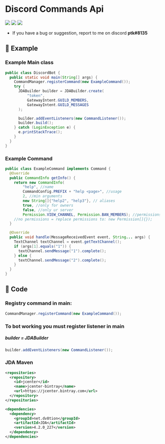 # Discord Commands Api
[<img src="https://img.shields.io/badge/ptk%238135-%237289DA.svg?&logo=discord&logoColor=white" />](https://discord.com/)
[<img src="https://img.shields.io/github/release/0ptk/discord-commands-api" />](https://github.com/0ptk/discord-commands-api/releases/)
[<img src="https://img.shields.io/github/downloads/0ptk/discord-commands-api/total" />](https://github.com/0ptk/discord-commands-api/releases/)
* If you have a bug or suggestion, report to me on discord <b>ptk#8135</b>

## 📖 Example

### Example Main class
```java
public class DiscordBot {
  public static void main(String[] args) {
    CommandManager.registerCommand(new ExampleCommand());
    try {
      JDABuilder builder = JDABuilder.create(
          "token",
          GatewayIntent.GUILD_MEMBERS,
          GatewayIntent.GUILD_MESSAGES
      );

      builder.addEventListeners(new CommandListener());
      builder.build();
    } catch (LoginException e) {
      e.printStackTrace();
    }
  }
}
```

### Example Command
```java
public class ExampleCommand implements Command {
  @Override
  public CommandInfo getInfo() {
    return new CommandInfo(
        "help", //name
        CommandConfig.PREFIX + "help <page>", //usage
        2, //min arguments
        new String[]{"help2", "help3"}, // aliases
        true, //only for owners
        false, //only ur server
        Permission.VIEW_CHANNEL, Permission.BAN_MEMBERS); //permissions
    //no permissions = replace permissions to: new Permission[]{});
  }

  @Override
  public void handle(MessageReceivedEvent event, String... args) {
    TextChannel textChannel = event.getTextChannel();
    if (args[1].equals("1")) {
      textChannel.sendMessage("1").complete();
    } else {
      textChannel.sendMessage("2").complete();
    }
  }
}
```

## 🔧 Code

### Registry command in main:
```java
CommandManager.registerCommand(new ExampleCommand());
```

### To bot working you must register listener in main
##### builder = JDABuilder
```java
builder.addEventListeners(new CommandListener());
```

### JDA Maven

```xml
<repositories>
  <repository>
    <id>jcenter</id>
    <name>jcenter-bintray</name>
    <url>https://jcenter.bintray.com</url>
  </repository>
</repositories>

<dependencies>
  <dependency>
    <groupId>net.dv8tion</groupId>
    <artifactId>JDA</artifactId>
    <version>4.2.0_227</version>
  </dependency>
</dependencies>
```